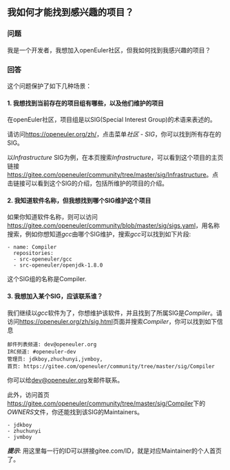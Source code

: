 ## 我如何才能找到感兴趣的项目？

### 问题

我是一个开发者，我想加入openEuler社区，但我如何找到我感兴趣的项目？

### 回答

这个问题保护了如下几种场景：

#### 1. 我想找到当前存在的项目组有哪些，以及他们维护的项目

在openEuler社区，项目组是以SIG(Special Interest Group)的术语来表述的。

请访问<https://openeuler.org/zh/>，点击菜单*社区* - *SIG*，你可以找到所有存在的SIG。

以*Infrastructure* SIG为例，在本页搜索*Infrastructure*，可以看到这个项目的主页链接 <https://gitee.com/openeuler/community/tree/master/sig/Infrastructure>。点击链接可以看到这个SIG的介绍，包括所维护的项目的介绍。

#### 2. 我知道软件名称，但我想找到哪个SIG维护这个项目

如果你知道软件名称，则可以访问<https://gitee.com/openeuler/community/blob/master/sig/sigs.yaml>，用名称搜索，例如你想知道*gcc*由哪个SIG维护，搜索*gcc*可以找到如下片段: 

```
- name: Compiler
  repositories:
  - src-openeuler/gcc
  - src-openeuler/openjdk-1.8.0
```

这个SIG组的名称是Compiler.

#### 3. 我想加入某个SIG，应该联系谁？

我们继续以*gcc*软件为了，你想维护该软件，并且找到了所属SIG是*Compiler*。请访问<https://openeuler.org/zh/sig.html>页面并搜索*Compiler*，你可以找到如下信息

```
邮件列表频道: dev@openeuler.org
IRC频道: #openeuler-dev
管理员: jdkboy,zhuchunyi,jvmboy,
首页: https://gitee.com/openeuler/community/tree/master/sig/Compiler

```

你可以给<dev@openeuler.org>发邮件联系。

此外，访问首页<https://gitee.com/openeuler/community/tree/master/sig/Compiler>下的*OWNERS*文件，你还能找到该SIG的Maintainers。

```
- jdkboy
- zhuchunyi
- jvmboy

```

***提示***: 用这里每一行的ID可以拼接gitee.com/ID，就是对应Maintainer的个人首页了。

